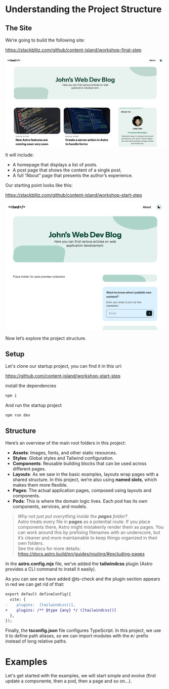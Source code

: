 # Understanding the Project Structure

## The Site

We’re going to build the following site:

https://stackblitz.com/github/content-island/workshop-final-step

![Full project, blog collection, minin about section](./content/01-full-project.jpg)

It will include:

- A homepage that displays a list of posts.
- A post page that shows the content of a single post.
- A full “About” page that presents the author’s experience.

Our starting point looks like this:

https://stackblitz.com/github/content-island/workshop-start-step

![Empty starter screenshot, no blog post list, no about mini card](./content/02-empty-starter.jpg)

Now let’s explore the project structure.

## Setup

Let's clone our startup project, you can find it in this url:

https://github.com/content-island/workshop-start-step

install the dependencies

```bash
npm i
```

And run the startup project

```
npm run dev
```

## Structure

Here’s an overview of the main root folders in this project:

- **Assets**: Images, fonts, and other static resources.
- **Styles**: Global styles and Tailwind configuration.
- **Components**: Reusable building blocks that can be used across different pages.
- **Layouts**: As we saw in the basic examples, layouts wrap pages with a shared structure. In this project, we’re also using **named slots**, which makes them more flexible.
- **Pages**: The actual application pages, composed using layouts and components.
- **Pods**: This is where the domain logic lives. Each pod has its own components, services, and models.

> _Why not just put everything inside the **pages** folder?_  
> Astro treats every file in **pages** as a potential route. If you place components there, Astro might mistakenly render them as pages. You can work around this by prefixing filenames with an underscore, but it’s cleaner and more maintainable to keep things organized in their own folders.  
> See the docs for more details: https://docs.astro.build/en/guides/routing/#excluding-pages

In the **astro.config.mjs** file, we’ve added the **tailwindcss** plugin (Astro provides a CLI command to install it easily).

As you can see we have added @ts-check and the plugin section appears in red we can get rid of that:

```diff
export default defineConfig({
  vite: {
-    plugins:  [tailwindcss()],
+    plugins: /** @type {any} */ ([tailwindcss()]
  },
});
```

Finally, the **tsconfig.json** file configures TypeScript. In this project, we use it to define path aliases, so we can import modules with the `#/` prefix instead of long relative paths.

# Examples

Let's get started with the examples, we will start simple and evolve (first update a componente, then a pod, then a page and so on...).
